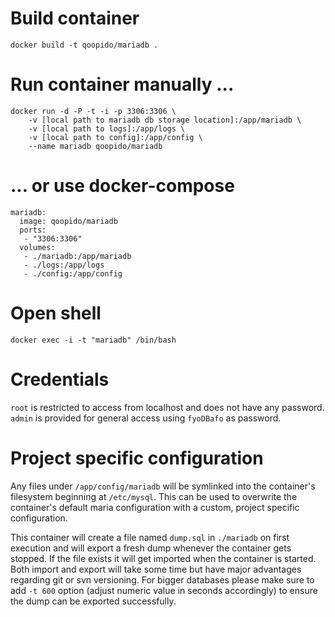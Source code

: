 # Build container #
```
docker build -t qoopido/mariadb .
```

# Run container manually ... #
```
docker run -d -P -t -i -p 3306:3306 \
	-v [local path to mariadb db storage location]:/app/mariadb \
	-v [local path to logs]:/app/logs \
	-v [local path to config]:/app/config \
	--name mariadb qoopido/mariadb
```

# ... or use docker-compose #
```
mariadb:
  image: qoopido/mariadb
  ports:
   - "3306:3306"
  volumes:
   - ./mariadb:/app/mariadb
   - ./logs:/app/logs
   - ./config:/app/config
```

# Open shell #
```
docker exec -i -t "mariadb" /bin/bash
```

# Credentials #
```root``` is restricted to access from localhost and does not have any password. ```admin``` is provided for general access using ```fyoDBafo``` as password.

# Project specific configuration #
Any files under ```/app/config/mariadb``` will be symlinked into the container's filesystem beginning at ```/etc/mysql```. This can be used to overwrite the container's default maria configuration with a custom, project specific configuration.

This container will create a file named ```dump.sql``` in ```./mariadb``` on first execution and will export a fresh dump whenever the container gets stopped. If the file exists it will get imported when the container is started. Both import and export will take some time but have major advantages regarding git or svn versioning. For bigger databases please make sure to add ```-t 600``` option (adjust numeric value in seconds accordingly) to ensure the dump can be exported successfully.
